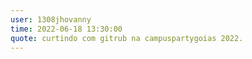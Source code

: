 ```yaml
---
user: 1308jhovanny
time: 2022-06-18 13:30:00
quote: curtindo com gitrub na campuspartygoias 2022.
---
```


